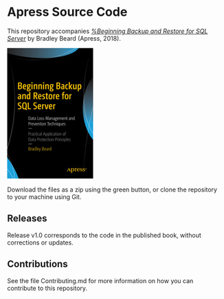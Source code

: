 # Apress Source Code

This repository accompanies [*%Beginning Backup and Restore for SQL Server*](https://www.apress.com/9781484234556) by Bradley Beard (Apress, 2018).

[comment]: #cover
![Cover image](9781484234556.jpg)

Download the files as a zip using the green button, or clone the repository to your machine using Git.

## Releases

Release v1.0 corresponds to the code in the published book, without corrections or updates.

## Contributions

See the file Contributing.md for more information on how you can contribute to this repository.